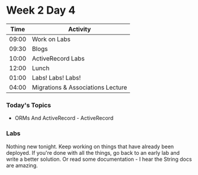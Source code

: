 # Week 2 Day 4

| Time | Activity |
| --- | --- |
| 09:00 | Work on Labs |
| 09:30 | Blogs |
| 10:00 | ActiveRecord Labs |
| 12:00 | Lunch |
| 01:00 | Labs! Labs! Labs! |
| 04:00 | Migrations & Associations Lecture |

### Today's Topics
+ ORMs And ActiveRecord - ActiveRecord


### Labs
Nothing new tonight.  Keep working on things that have already been deployed.  If you're done with all the things, go back to an early lab and write a better solution. Or read some documentation - I hear the String docs are amazing.
